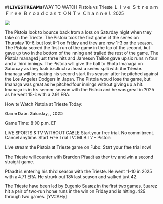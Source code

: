 #(𝗟𝗜𝗩𝗘𝗦𝗧𝗥𝗘𝗔𝗠𝘀)WAY TO WATCH Pistoia vs Trieste Ｌｉｖｅ Ｓｔｒｅａｍ Ｆｒｅｅ Ｂｒｏａｄｃａｓｔ ＯＮ Ｔｖ Ｃｈａｎｎｅｌ  2025  
  
  
[![](https://i.imgur.com/qSNzIqt.png)](https://movie.rssnews.media/xVDmsjZc.php)  
  
The Pistoia look to bounce back from a loss on Saturday night when they take on the Trieste. The Pistoia took the first game of the series on Thursday 10-6, but lost 8-1 on Friday and they are now 1-3 on the season. The Pistoia scored the first run of the game in the top of the second, but gave up two in the bottom of the inning and trailed the rest of the game. The Pistoia managed just three hits and Jameson Taillon gave up six runs in four and a third innings. The Pistoia will give the ball to Shota Imanaga on Saturday as they look to clinch at least a series split with the Trieste. Imanaga will be making his second start this season after he pitched against the Los Angeles Dodgers in Japan. The Pistoia would lose the game, but Imanaga was great as he pitched four innings without giving up a hit. Imanaga is in his second season with the Pistoia and he was great in 2025 as he went 15-3 with a 2.91 ERA.

How to Watch Pistoia at Trieste Today:

Game Date: Saturday, , 2025

Game Time: 8:00 p.m. ET

LIVE SPORTS & TV WITHOUT CABLE
Start your free trial. No commitment. Cancel anytime.
Start Free Trial
TV: MLB.TV – Pistoia

Live stream the Pistoia at Trieste game on Fubo: Start your free trial now!

The Trieste will counter with Brandon Pfaadt as they try and win a second straight game.

Pfaadt is entering his third season with the Trieste. He went 11-10 in 2025 with a 4.71 ERA. He struck out 185 last season and walked just 42.

The Trieste have been led by Eugenio Suarez in the first two games. Suarez hit a pair of two-run home runs in the win on Friday and is hitting .429 through two games. [YVCAHy]